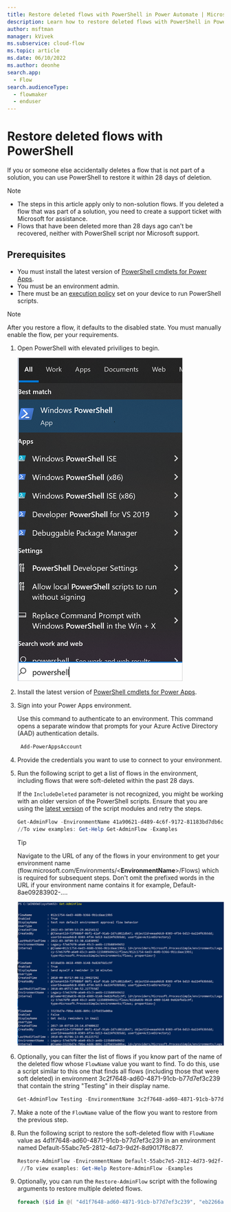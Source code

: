 ```yaml
---
title: Restore deleted flows with PowerShell in Power Automate | Microsoft Docs
description: Learn how to restore deleted flows with PowerShell in Power Automate.
author: msftman
manager: kVivek
ms.subservice: cloud-flow
ms.topic: article
ms.date: 06/10/2022
ms.author: deonhe
search.app: 
  - Flow
search.audienceType: 
  - flowmaker
  - enduser
---
```


# Restore deleted flows with PowerShell

If you or someone else accidentally deletes a flow that is not part of a solution, you can use PowerShell to restore it within 28 days of deletion.

>[!NOTE]
> - The steps in this article apply only to non-solution flows. If you deleted a flow that was part of a solution, you need to create a support ticket with Microsoft for assistance.
> - Flows that have been deleted more than 28 days ago can't be recovered, neither with PowerShell script nor Microsoft support.

## Prerequisites

- You must install the latest version of [PowerShell cmdlets for Power Apps](https://www.powershellgallery.com/packages/Microsoft.PowerApps.Administration.PowerShell/2.0.147).
- You must be an environment admin.
- There must be an [execution policy](/powershell/module/microsoft.powershell.security/set-executionpolicy) set on your device to run PowerShell scripts.

>[!NOTE]
>After you restore a flow, it defaults to the disabled state. You must manually enable the flow, per your requirements.

1. Open PowerShell with elevated priviliges to begin.

   ![A screenshot that shows PowerShell being launched from Windows](./media/restore-deleted-flow/open-powershell-script.png)

1. Install the latest version of [PowerShell cmdlets for Power Apps](https://www.powershellgallery.com/packages/Microsoft.PowerApps.Administration.PowerShell/2.0.147).

1. Sign into your Power Apps environment.

   Use this command to authenticate to an environment. This command opens a separate window that prompts for your Azure Active Directory (AAD) authentication details.

   ``` PowerShell
    Add-PowerAppsAccount
   ```

1. Provide the credentials you want to use to connect to your environment.

1. Run the following script to get a list of flows in the environment, including flows that were soft-deleted within the past 28 days. 

    If the `IncludeDeleted` parameter is not recognized, you might be working with an older version of the PowerShell scripts. Ensure that you are using the [latest version](https://www.powershellgallery.com/packages/Microsoft.PowerApps.Administration.PowerShell/2.0.147) of the script modules and retry the steps.

   ``` PowerShell
   Get-AdminFlow -EnvironmentName 41a90621-d489-4c6f-9172-81183bd7db6c -IncludeDeleted $true
   //To view examples: Get-Help Get-AdminFlow -Examples
   ```

   >[!TIP]
   >Navigate to the URL of any of the flows in your environment to get your environment name (flow.microsoft.com/Environments/<**EnvironmentName**>/Flows) which is required for subsequent steps. Don't omit the prefixed words in the URL if your environment name contains it for example, Default-8ae09283902-.... 


   ![Screenshot that displays the output of Get-AdminFlow.](./media/restore-deleted-flow/get-admin-flow-script.png)

1. Optionally, you can filter the list of flows if you know part of the name of the deleted flow whose `FlowName` value you want to find. To do this, use a script similar to this one that finds all flows (including those that were soft deleted) in environment 3c2f7648-ad60-4871-91cb-b77d7ef3c239 that contain the string "Testing" in their display name.

   ``` PowerShell
   Get-AdminFlow Testing -EnvironmentName 3c2f7648-ad60-4871-91cb-b77d7ef3c239 -IncludeDeleted $true
   ```

1. Make a note of the `FlowName` value of the flow you want to restore from the previous step.


1. Run the following script to restore the soft-deleted flow with `FlowName` value as 4d1f7648-ad60-4871-91cb-b77d7ef3c239 in an environment named Default-55abc7e5-2812-4d73-9d2f-8d9017f8c877.

   ``` PowerShell
   Restore-AdminFlow -EnvironmentName Default-55abc7e5-2812-4d73-9d2f-8d9017f8c877 -FlowName 4d1f7648-ad60-4871-91cb-b77d7ef3c239
    //To view examples: Get-Help Restore-AdminFlow -Examples
   ```

1. Optionally, you can run the ```Restore-AdminFlow``` script with the following arguments to restore multiple deleted flows.

   ``` PowerShell
   foreach ($id in @( "4d1f7648-ad60-4871-91cb-b77d7ef3c239", "eb2266a8-67b6-4919-8afd-f59c3c0e4131" )) { Restore-AdminFlow -EnvironmentName Default-55abc7e5-2812-4d73-9d2f-8d9017f8c877 -FlowName $id; Start-Sleep -Seconds 1 }
   ```

